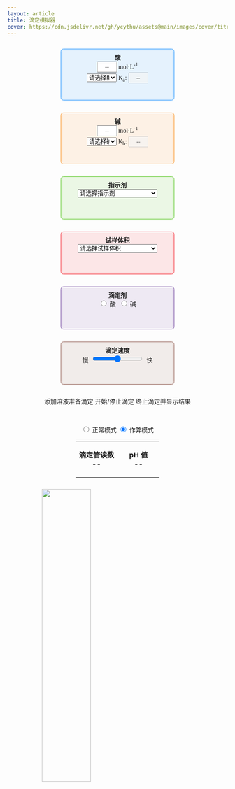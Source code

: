```yaml
---
layout: article
title: 滴定模拟器
cover: https://cdn.jsdelivr.net/gh/ycythu/assets@main/images/cover/titration.jpg
---
```

<head>
	<meta charset="UTF-8">
	<script src="https://cdn.jsdelivr.net/gh/ycythu/assets@main/js/titration/titration.min.js"></script>
	<style>
		.SetAcid{
			padding:.5rem 1rem;
			background-color:rgba(24,144,255,0.1);
			border:1px solid #1890ff;
			border-radius:.4rem;
			display: inline-block;
			width:45%;
			height:100px;
		}
		.SetBase{
			padding:.5rem 1rem;
			background-color:rgba(250,140,22,0.1);
			border:1px solid #fa8c16;
			border-radius:.4rem;
			display: inline-block;
			width:45%;
			height:100px;
		}
		.SetInd{
			padding:.5rem 1rem;
			background-color:rgba(82,196,26,0.1);
			border:1px solid #52c41a;
			border-radius:.4rem;
			display: inline-block;
			width:45%;
			height:80px;
		}
		.SetVol{
			padding:.5rem 1rem;
			background-color:rgba(245,34,45,0.1);
			border:1px solid #f5222d;
			border-radius:.4rem;
			display: inline-block;
			width:45%;
			height:80px;
		}
		.SetBur{
			padding:.5rem 1rem;
			background-color:rgba(106,61,154,0.1);
			border:1px solid #6a3d9a;
			border-radius:.4rem;
			display: inline-block;
			width:45%;
			height:80px;
		}
		.SetRate{
			padding:.5rem 1rem;
			background-color:rgba(140,86,75,0.1);
			border:1px solid #8c564b;
			border-radius:.4rem;
			display: inline-block;
			width:45%;
			height:80px;
		}
		#results td{
			border:none;
		}
		#buret img {
			max-width: none;
		}
	</style>
</head>

<body>
	<!-- Settings area -->
	<div id="settings_area" style="width:100%;">
		<center>
			<p class="SetAcid" id="refwidth">
				<b><span id="acidErr">酸</span></b><br>
				<input type="text" id="concAcid" value="--" oninput="getConcAcid()" style="width:20%; height:25px; text-align:center;"><span id="concAcidErr"></span><font face="Times New Roman"> mol·L<sup>-1</sup></font><br>
				<select id="acid" onchange="getAcid()" style="width:30%;">
					<option disabled="" selected="" value="Choose">请选择酸</option>
					<option value="Custom">自定义</option>
					<option value="Hydrochloric acid">盐酸</option>
					<option value="Acetic acid">乙酸</option>
					<option value="Chlorous acid">亚氯酸</option>
					<option value="Hypochlorous acid">次氯酸</option>
					<option value="Hydrocyanic acid">氢氰酸</option>
				</select>
				<font face="Times New Roman">K<sub>a</sub>: </font><input type="text" id="acidKa" value="--" onchange="getAcid()" style="width:20%; height:25px; text-align:center;" disabled=""><span id="acidKaErr"></span>
			</p>
			<p class="SetBase">
				<b><span id="baseErr">碱</span></b><br>
				<input type="text" id="concBase" value="--" oninput="getConcBase()" style="width:20%; height:25px; text-align:center;"><span id="concBaseErr"></span><font face="Times New Roman"> mol·L<sup>-1</sup></font><br>
				<select id="base" onchange="getBase()" style="width:30%;">
					<option disabled="" selected="" value="Choose">请选择碱</option>
					<option value="Custom">自定义</option>
					<option value="Sodium hydroxide">氢氧化钠</option>
					<option value="Ammonia">氨</option>
					<option value="Methylamine">甲胺</option>
					<option value="Ethylamine">乙胺</option>
					<option value="Aniline">苯胺</option>
					<option value="Pyridine">吡啶</option>				
				</select>
				<font face="Times New Roman">K<sub>b</sub>: </font><input type="text" id="baseKb" value="--" onchange="getBase()" style="width:20%; height:25px; text-align:center;" disabled=""><span id="baseKbErr"></span>
			</p>
			<p class="SetInd">
				<b><span id="indErr">指示剂</span></b><br>
				<!--<input style="visibility:hidden; width:50px; height:25px; text-align:center;">-->
				<select id="indicator" onchange="getIndicator()" style="width:80%;">
					<option disabled="" selected="" value="Choose">请选择指示剂</option>
					<option value="Phenolphthalein">酚酞 (8.0 - 10.0)</option>
					<option value="Methyl orange">甲基橙 (3.3 - 4.5)</option>
					<option value="Bromothymol blue">溴百里酚蓝 (6.0 - 7.5)</option>
					<option value="Crystal violet">结晶紫 (0.0 - 1.8)</option>
					<option value="Alizarin yellow">茜素黄 (10.0 - 12.0)</option>
					<option value="Erichrome black T">铬黑T (5.0 - 6.5)</option>				
				</select>	 
			</p>
			<p class="SetVol">
				<b><span id="aliquotErr">试样体积</span></b><br>
				<select id="aliquot" onchange="getAliquot()" style="width:80%;">
					<option disabled="" selected="" value="Choose">请选择试样体积</option>
					<option value="10 mL">10 mL</option>
					<option value="20 mL">20 mL</option>
					<option value="25 mL">25 mL</option>
				</select>
			</p>
			<p class="SetBur">
				<b>滴定剂</b><span id="titrantErr"></span><br>
				<input type="radio" name="titrant" id="titrantA" value="acid" onchange="getTitrantA()"> 酸
				&nbsp;<input type="radio" name="titrant" id="titrantB" value="base" onchange="getTitrantB()"> 碱</p>	
			<p class="SetRate">
				<b>滴定速度</b><br>
				慢&nbsp;&nbsp;<input type="range" id="dropRate" min="1" max="3" value="2" step="0.05" onchange="getDropRate()" style="width:50%;">&nbsp;&nbsp;快<br>
			</p><br>
			<p style="display: inline-block;"><a id="startButton" class="button button--outline-info button--rounded" onclick="reFill()">添加溶液准备滴定</a>
			</p>
			<p style="display: inline-block;"><a id="titrateButton" class="button button--outline-warning button--rounded" onclick="titrate()">开始/停止滴定</a>
			</p>
			<p style="display: inline-block;"><a id="scoreButton" class="button button--outline-success button--rounded" onclick="score()">终止滴定并显示结果</a>
			</p><br>
			<p style="display: inline-block;" id="warnings"></p>
			<p style="display: inline-block;" id="score"></p><br>
			<input type="radio" id="normal" onchange="setNormalMode()">  正常模式&nbsp;<input type="radio" id="cheating" checked="true" onchange="setCheatingMode()"> 作弊模式
		</center>
	</div>
	<div>
		<center>
			<!-- Data area -->
			<p>
				<table style="display: table;border: 0;width: unset;cellpadding: 5px;" id="results"><tbody><tr>
					<td width="50%" border="none"><center><p id="buretReading"><b>滴定管读数</b><br>--</p></center></td>
					<td width="50%"><center><p id="pHReading"><b>pH 值</b><br>--</p></center></td></tr></tbody>
				</table>
			</p>
		</center>
	</div>
	<div id="titrate_area" style="width:100%;position:relative;transform-origin:center top;">		
	<!-- Apparatus area -->
		<div id="apparatus_area" style="position: absolute; left: 15%; transform-origin: center top;">
			<div style="position:absolute; top:0px; left:0px; z-index:0;">
				<canvas id="liquids" width="120" height="690"></canvas>
			</div>
			<div style="position:absolute; top:570px; left:0px; z-index:1;">
				<canvas id="stirBar" width="120" height="120"></canvas>
			</div>
			<div onclick="titrate()" id="buret" style="position:absolute; top:10px; left:3px; z-index:2;">
				<img src="https://cdn.jsdelivr.net/gh/ycythu/assets@main/images/titration simulator/titration simulator.gif" width="112" height="670" border="0">
			</div>
		</div>
		<!-- Titration graph area -->
		<!--<div id="graph_area">-->
		<div id="graph_div" style="width: 400px; transform-origin: right top; transform: scale(1.0); position: absolute; right: 0px;">
			<canvas id="graph" onclick="clearGraph()" width="400"	height="400" style="background-color:white;"></canvas>
		</div>
	</div>
</body>